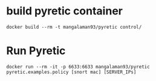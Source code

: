 # build pyretic container
```
docker build --rm -t mangalaman93/pyretic control/
```

# Run Pyretic
```
docker run --rm -it -p 6633:6633 mangalaman93/pyretic pyretic.examples.policy [snort mac] [SERVER_IPs]
```
